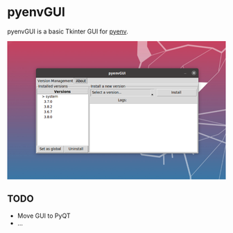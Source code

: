# pyenvGUI

pyenvGUI is a basic Tkinter GUI for [pyenv](https://github.com/pyenv/pyenv).

![](image.png)

## TODO

* Move GUI to PyQT
* ...
